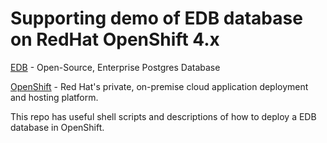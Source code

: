 # Supporting demo of EDB database on RedHat OpenShift 4.x

[EDB](https://www.enterprisedb.com/) - Open-Source, Enterprise Postgres Database

[OpenShift](https://docs.openshift.com/) - Red Hat's private, on-premise cloud application deployment and hosting platform.

This repo has useful shell scripts and descriptions of how to deploy a EDB database in OpenShift.




